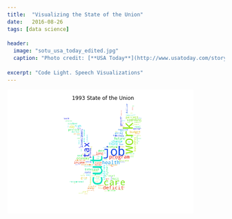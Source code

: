 ```yaml
---
title:  "Visualizing the State of the Union"
date:   2016-08-26
tags: [data science]

header:
  image: "sotu_usa_today_edited.jpg"
  caption: "Photo credit: [**USA Today**](http://www.usatoday.com/story/news/politics/onpolitics/2016/01/11/state-of-union-bipartisan-seating-stunt-fizzles/78624490/)"

excerpt: "Code Light. Speech Visualizations"
---
```



![](/images/sotu_wordcloud_1993_2016.gif?raw=true)
